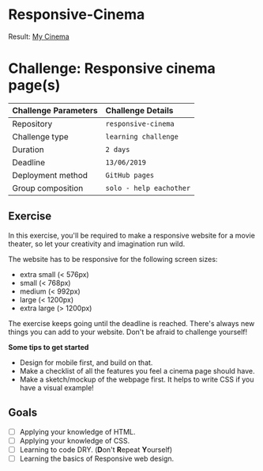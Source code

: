 # Responsive-Cinema

Result: [My Cinema](https://birthelambrechts.github.io/HTML-CSS/Responsive-Cinema/cinema.html)


# Challenge: Responsive cinema page(s)

|Challenge Parameters  |Challenge Details              |
|:---------------------|:------------------------------|
|Repository            |`responsive-cinema`            |
|Challenge type        |`learning challenge`           |
|Duration              |`2 days`                       |
|Deadline              |`13/06/2019`                   |
|Deployment method     |`GitHub pages`                 |
|Group composition     |`solo - help eachother`        |


## Exercise

In this exercise, you'll be required to make a responsive website for a movie theater, so let your creativity and imagination run wild.

The website has to be responsive for the following screen sizes:
* extra small (< 576px)
* small (< 768px)
* medium (< 992px)
* large (< 1200px)
* extra large (> 1200px)

The exercise keeps going until the deadline is reached. There's always new things you can add to your website. Don't be afraid to challenge yourself!

**Some tips to get started**

- Design for mobile first, and build on that.
- Make a checklist of all the features you feel a cinema page should have.
- Make a sketch/mockup of the webpage first. It helps to write CSS if you have a visual example!


## Goals

- [ ] Applying your knowledge of HTML.
- [ ] Applying your knowledge of CSS.
- [ ] Learning to code DRY. (**D**on't **R**epeat **Y**ourself)
- [ ] Learning the basics of Responsive web design.
